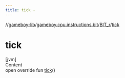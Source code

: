 ```yaml
---
title: tick -
---
```

//[gameboy-lib](../../index.md)/[gameboy.cpu.instructions.bit](../index.md)/[BIT_r](index.md)/[tick](tick.md)



# tick  
[jvm]  
Content  
open override fun [tick](tick.md)()  



